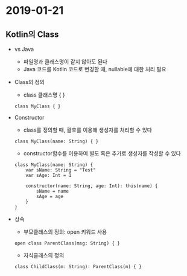 # 2019-01-21

## Kotlin의 Class

* vs Java
    - 파일명과 클래스명이 같지 않아도 된다
    - Java 코드를 Kotlin 코드로 변경할 때, nullable에 대한 처리 필요

* Class의 정의
    - class 클래스명 { }
    ```
    class MyClass { }
    ```

* Constructor
    - class를 정의할 때, 괄호를 이용해 생성자를 처리할 수 있다
    ```
    class MyClass(name: String) { }
    ```

    - constructor함수를 이용하여 별도 혹은 추가로 생성자를 작성할 수 있다
    ```
    class MyClass(name: String) {
        var sName: String = "Test"
        var sAge: Int = 1

        constructor(name: String, age: Int): this(name) {
            sName = name
            sAge = age
        }
    }
    ```

* 상속
    - 부모클래스의 정의: open 키워드 사용
    ```
    open class ParentClass(msg: String) { }
    ```

    - 자식클래스의 정의
    ```
    class ChildClass(m: String): ParentClass(m) { }
    ```